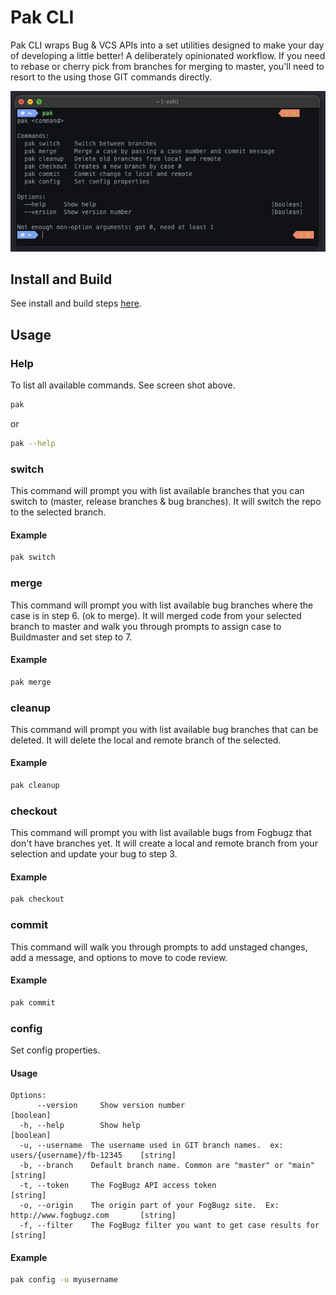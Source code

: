 # Pak CLI

Pak CLI wraps Bug & VCS APIs into a set utilities designed to make your day of developing a little better!  A deliberately opinionated workflow.  If you need to rebase or cherry pick from branches for merging to master, you'll need to resort to the using those GIT commands directly. 

![Terminal display of basic pak usage](./docs/pak-no-command.png)

## Install and Build

See install and build steps [here](../../readme.md).

## Usage

### Help 

To list all available commands.  See screen shot above.

```sh
pak
```

or

```sh
pak --help
```

### switch
This command will prompt you with list available branches that you can switch to (master, release branches & bug branches).  It will switch the repo to the selected branch.

#### Example
```sh
pak switch
```

### merge
This command will prompt you with list available bug branches where the case is in step 6. (ok to merge).  It will merged code from your selected branch to master and walk you through prompts to assign case to Buildmaster and set step to 7.

#### Example
```sh
pak merge
```

### cleanup

This command will prompt you with list available bug branches that can be deleted.  It will delete the local and remote branch of the selected.

#### Example
```sh
pak cleanup
```

### checkout
This command will prompt you with list available bugs from Fogbugz that don't have branches yet.  It will create a local and remote branch from your selection and update your bug to step 3.

#### Example
```sh
pak checkout
```

### commit
This command will walk you through prompts to add unstaged changes, add a message, and options to move to code review.

#### Example
```sh
pak commit
```

### config
Set config properties.


#### Usage

```
Options:
      --version     Show version number                                                    [boolean]
  -h, --help        Show help                                                              [boolean]
  -u, --username  The username used in GIT branch names.  ex: users/{username}/fb-12345    [string]
  -b, --branch    Default branch name. Common are "master" or "main"                       [string]
  -t, --token     The FogBugz API access token                                             [string]
  -o, --origin    The origin part of your FogBugz site.  Ex:  http://www.fogbugz.com       [string]
  -f, --filter    The FogBugz filter you want to get case results for                      [string]
```

#### Example
```sh
pak config -u myusername
```